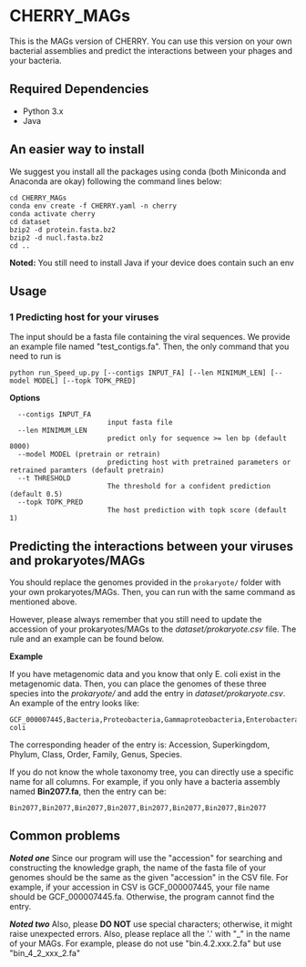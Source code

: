 # CHERRY_MAGs
This is the MAGs version of CHERRY. You can use this version on your own bacterial assemblies and predict the interactions between your phages and your bacteria.

## Required Dependencies

* Python 3.x
* Java

## An easier way to install

We suggest you install all the packages using conda (both Miniconda and Anaconda are okay) following the command lines below:

```
cd CHERRY_MAGs
conda env create -f CHERRY.yaml -n cherry
conda activate cherry
cd dataset
bzip2 -d protein.fasta.bz2
bzip2 -d nucl.fasta.bz2
cd ..
```

**Noted:** You still need to install Java if your device does contain such an env

## Usage
### 1 Predicting host for your viruses
The input should be a fasta file containing the viral sequences. We provide an example file named "test_contigs.fa". Then, the only command that you need to run is 

    python run_Speed_up.py [--contigs INPUT_FA] [--len MINIMUM_LEN] [--model MODEL] [--topk TOPK_PRED]
    
**Options**


      --contigs INPUT_FA
                            input fasta file
      --len MINIMUM_LEN
                            predict only for sequence >= len bp (default 8000)
      --model MODEL (pretrain or retrain)
                            predicting host with pretrained parameters or retrained paramters (default pretrain)
      --t THRESHOLD
                            The threshold for a confident prediction (default 0.5)
      --topk TOPK_PRED
                            The host prediction with topk score (default 1)

               
## Predicting the interactions between your viruses and prokaryotes/MAGs
You should replace the genomes provided in the `prokaryote/` folder with your own prokaryotes/MAGs. Then, you can run with the same command as mentioned above.

However, please always remember that you still need to update the accession of your prokaryotes/MAGs to the *dataset/prokaryote.csv* file. The rule and an example can be found below.

**Example**

If you have metagenomic data and you know that only E. coli exist in the metagenomic data. Then, you can place the genomes of these three species into the *prokaryote/* and add the entry in *dataset/prokaryote.csv*. An example of the entry looks like:

    GCF_000007445,Bacteria,Proteobacteria,Gammaproteobacteria,Enterobacterales,Enterobacteriaceae,Escherichia,Escherichia coli

The corresponding header of the entry is: Accession, Superkingdom, Phylum, Class, Order, Family, Genus, Species. 

If you do not know the whole taxonomy tree, you can directly use a specific name for all columns. For example, if you only have a bacteria assembly named **Bin2077.fa**, then the entry can be:

    Bin2077,Bin2077,Bin2077,Bin2077,Bin2077,Bin2077,Bin2077,Bin2077

    
## Common problems
***Noted one*** Since our program will use the "accession" for searching and constructing the knowledge graph, the name of the fasta file of your genomes should be the same as the given "accession" in the CSV file. For example, if your accession in CSV is GCF_000007445, your file name should be GCF_000007445.fa. Otherwise, the program cannot find the entry. 

***Noted two*** Also, please **DO NOT** use special characters; otherwise, it might raise unexpected errors. Also, please replace all the '.' with "_" in the name of your MAGs. For example, please do not use "bin.4.2.xxx.2.fa" but use "bin_4_2_xxx_2.fa"


